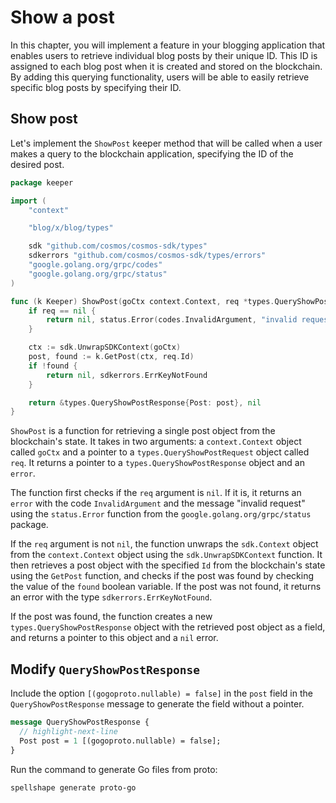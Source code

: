# Show a post

In this chapter, you will implement a feature in your blogging application that
enables users to retrieve individual blog posts by their unique ID. This ID is
assigned to each blog post when it is created and stored on the blockchain. By
adding this querying functionality, users will be able to easily retrieve
specific blog posts by specifying their ID.

## Show post

Let's implement the `ShowPost` keeper method that will be called when a user
makes a query to the blockchain application, specifying the ID of the desired
post.

```go title="x/blog/keeper/query_show_post.go"
package keeper

import (
	"context"

	"blog/x/blog/types"

	sdk "github.com/cosmos/cosmos-sdk/types"
	sdkerrors "github.com/cosmos/cosmos-sdk/types/errors"
	"google.golang.org/grpc/codes"
	"google.golang.org/grpc/status"
)

func (k Keeper) ShowPost(goCtx context.Context, req *types.QueryShowPostRequest) (*types.QueryShowPostResponse, error) {
	if req == nil {
		return nil, status.Error(codes.InvalidArgument, "invalid request")
	}

	ctx := sdk.UnwrapSDKContext(goCtx)
	post, found := k.GetPost(ctx, req.Id)
	if !found {
		return nil, sdkerrors.ErrKeyNotFound
	}

	return &types.QueryShowPostResponse{Post: post}, nil
}
```

`ShowPost` is a function for retrieving a single post object from the
blockchain's state. It takes in two arguments: a `context.Context` object called
`goCtx` and a pointer to a `types.QueryShowPostRequest` object called `req`. It
returns a pointer to a `types.QueryShowPostResponse` object and an `error`.

The function first checks if the `req` argument is `nil`. If it is, it returns
an `error` with the code `InvalidArgument` and the message "invalid request"
using the `status.Error` function from the `google.golang.org/grpc/status`
package.

If the `req` argument is not `nil`, the function unwraps the `sdk.Context`
object from the `context.Context` object using the `sdk.UnwrapSDKContext`
function. It then retrieves a post object with the specified `Id` from the
blockchain's state using the `GetPost` function, and checks if the post was
found by checking the value of the `found` boolean variable. If the post was not
found, it returns an error with the type `sdkerrors.ErrKeyNotFound`.

If the post was found, the function creates a new `types.QueryShowPostResponse`
object with the retrieved post object as a field, and returns a pointer to this
object and a `nil` error.

## Modify `QueryShowPostResponse`

Include the option `[(gogoproto.nullable) = false]` in the `post` field in the
`QueryShowPostResponse` message to generate the field without a pointer.

```proto title="proto/blog/blog/query.proto"
message QueryShowPostResponse {
  // highlight-next-line
  Post post = 1 [(gogoproto.nullable) = false];
}
```

Run the command to generate Go files from proto:

```
spellshape generate proto-go
```